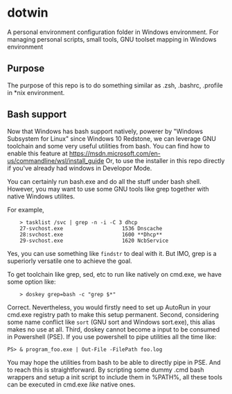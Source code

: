 # dotwin
A personal environment configuration folder in Windows environment.
For managing personal scripts, small tools, GNU toolset mapping in Windows environment

## Purpose
The purpose of this repo is to do something similar as .zsh, .bashrc, .profile in *nix environment.

## Bash support
Now that Windows has bash support natively, powerer by "Windows Subsystem for Linux" since Windows 10 Redstone,
we can leverage GNU toolchain and some very useful utilities from bash.
You can find how to enable this feature at https://msdn.microsoft.com/en-us/commandline/wsl/install_guide
Or, to use the installer in this repo directly if you've already had windows in Developor Mode.

You can certainly run bash.exe and do all the stuff under bash shell. However, you may want to use some
GNU tools like grep together with native Windows utilites.

For example,
~~~~
    > tasklist /svc | grep -n -i -C 3 dhcp
    27-svchost.exe                   1536 Dnscache
    28:svchost.exe                   1600 **Dhcp**
    29-svchost.exe                   1620 NcbService
~~~~

Yes, you can use something like `findstr` to deal with it. But IMO, grep is a superiorly versatile one to achieve the goal.

To get toolchain like grep, sed, etc to run like natively on cmd.exe, we have some option like:
~~~~
    > doskey grep=bash -c "grep $*"
~~~~
Correct. Nevertheless, you would firstly need to set up AutoRun in your cmd.exe registry path to make this setup permanent.
Second, considering some name conflict like `sort` (GNU sort and Windows sort.exe), this alias makes no use at all.
Third, doskey cannot become a input to be consumed in Powershell (PSE). If you use powershell to pipe utilities all the time
like:
~~~~
PS> & program_foo.exe | Out-File -FilePath foo.log
~~~~
You may hope the utilities from bash to be able to directly pipe in PSE. And to reach this is straightforward.
By scripting some dummy .cmd bash wrappers and setup a init script to include them in %PATH%, all these tools can be
executed in cmd.exe *like* native ones. 